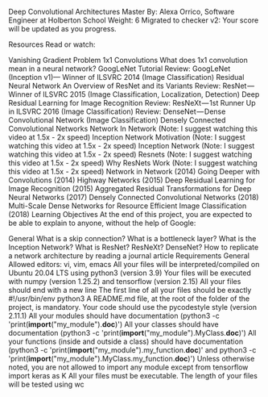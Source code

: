 Deep Convolutional Architectures
 Master
 By: Alexa Orrico, Software Engineer at Holberton School
 Weight: 6
 Migrated to checker v2: 
 Your score will be updated as you progress.


Resources
Read or watch:

Vanishing Gradient Problem
1x1 Convolutions
What does 1x1 convolution mean in a neural network?
GoogLeNet Tutorial
Review: GoogLeNet (Inception v1)— Winner of ILSVRC 2014 (Image Classification)
Residual Neural Network
An Overview of ResNet and its Variants
Review: ResNet — Winner of ILSVRC 2015 (Image Classification, Localization, Detection)
Deep Residual Learning for Image Recognition
Review: ResNeXt — 1st Runner Up in ILSVRC 2016 (Image Classification)
Review: DenseNet — Dense Convolutional Network (Image Classification)
Densely Connected Convolutional Networks
Network In Network (Note: I suggest watching this video at 1.5x - 2x speed)
Inception Network Motivation (Note: I suggest watching this video at 1.5x - 2x speed)
Inception Network (Note: I suggest watching this video at 1.5x - 2x speed)
Resnets (Note: I suggest watching this video at 1.5x - 2x speed)
Why ResNets Work (Note: I suggest watching this video at 1.5x - 2x speed)
Network in Network (2014)
Going Deeper with Convolutions (2014)
Highway Networks (2015)
Deep Residual Learning for Image Recognition (2015)
Aggregated Residual Transformations for Deep Neural Networks (2017)
Densely Connected Convolutional Networks (2018)
Multi-Scale Dense Networks for Resource Efficient Image Classification (2018)
Learning Objectives
At the end of this project, you are expected to be able to explain to anyone, without the help of Google:

General
What is a skip connection?
What is a bottleneck layer?
What is the Inception Network?
What is ResNet? ResNeXt? DenseNet?
How to replicate a network architecture by reading a journal article
Requirements
General
Allowed editors: vi, vim, emacs
All your files will be interpreted/compiled on Ubuntu 20.04 LTS using python3 (version 3.9)
Your files will be executed with numpy (version 1.25.2) and tensorflow (version 2.15)
All your files should end with a new line
The first line of all your files should be exactly #!/usr/bin/env python3
A README.md file, at the root of the folder of the project, is mandatory.
Your code should use the pycodestyle style (version 2.11.1)
All your modules should have documentation (python3 -c 'print(__import__("my_module").__doc__)')
All your classes should have documentation (python3 -c 'print(__import__("my_module").MyClass.__doc__)')
All your functions (inside and outside a class) should have documentation (python3 -c 'print(__import__("my_module").my_function.__doc__)' and python3 -c 'print(__import__("my_module").MyClass.my_function.__doc__)')
Unless otherwise noted, you are not allowed to import any module except from tensorflow import keras as K
All your files must be executable.
The length of your files will be tested using wc

